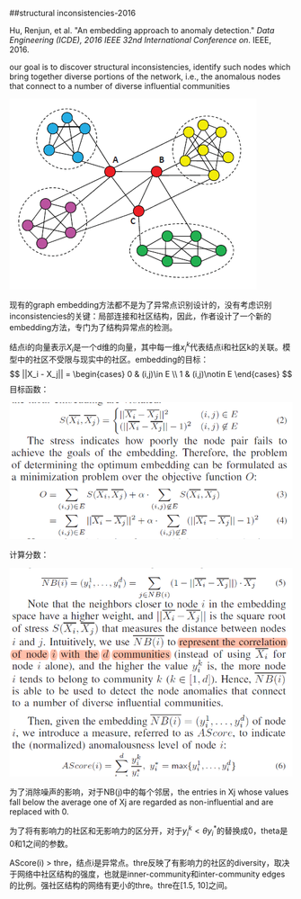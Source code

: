 ##structural inconsistencies-2016

Hu, Renjun, et al. "An embedding approach to anomaly detection." *Data Engineering (ICDE), 2016 IEEE 32nd International Conference on*. IEEE, 2016. 

our goal is to discover structural inconsistencies, identify such nodes which
bring together diverse portions of the network, i.e., the anomalous nodes that connect to a number of diverse influential communities

![1533797239946](img/anomaly1-1.png)

现有的graph embedding方法都不是为了异常点识别设计的，没有考虑识别inconsistencies的关键：局部连接和社区结构，因此，作者设计了一个新的embedding方法，专门为了结构异常点的检测。

结点i的向量表示$X_i$是一个d维的向量，其中每一维$x_i^k$代表结点i和社区k的关联。模型中的社区不受限与现实中的社区。embedding的目标：
$$
||X_i - X_j|| =
        \begin{cases}
        0  & (i,j)\in E \\
        1 & (i,j)\notin E
        \end{cases}
$$
目标函数：

![1533799469147](img/anomaly1-2.png)

计算分数：

![1533799511419](img/anomaly1-3.png)

为了消除噪声的影响，对于NB(j)中的每个邻居，the entries in Xj whose values fall below the average one of Xj are regarded as non-influential and are replaced with 0.

为了将有影响力的社区和无影响力的区分开，对于$y_i^k < \theta y_i^*$的替换成0，theta是0和1之间的参数。

AScore(i) > thre，结点i是异常点。thre反映了有影响力的社区的diversity，取决于网络中社区结构的强度，也就是inner-community和inter-community edges的比例。强社区结构的网络有更小的thre。thre在[1.5, 10]之间。